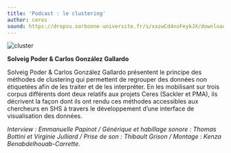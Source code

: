 ```yaml
---
title: 'Podcast : le clustering'
author: ceres
sound: https://dropsu.sorbonne-universite.fr/s/xxzwCd4noFeykJX/download/Podcast_6_OutilDeClustering.mp3
---
```


![cluster](cluster.png)


**Solveig Poder **&** Carlos González Gallardo**

Solveig Poder & Carlos González Gallardo présentent le principe des méthodes de clustering qui permettent de regrouper des données non étiquetées afin de les traiter et de les interpréter. En les mobilisant sur trois corpus différents dont deux relatifs aux projets Ceres (Sackler et PMA), ils décrivent la façon dont ils ont rendu ces méthodes accessibles aux chercheurs en SHS à travers le développement d’une interface de visualisation des données.

_Interview : Emmanuelle Papinot / Générique et habillage sonore : Thomas Bottini et Virginie Julliard / Prise de son : Thibault Grison / Montage : Kenza Benabdelhouab-Carrette._